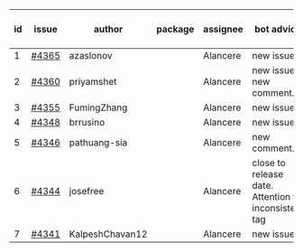 | id | issue | author | package | assignee | bot advice | created date of issue | target release date | date from target |
| ------ | ------ | ------ | ------ | ------ | ------ | ------ | ------ | :-----: |
| 1 | [#4365](https://github.com/Azure/sdk-release-request/issues/4365) | azaslonov |  | Alancere | new issue. | 07-26 | 08-25 |  |
| 2 | [#4360](https://github.com/Azure/sdk-release-request/issues/4360) | priyamshet |  | Alancere | new issue. new comment. | 07-25 | 08-25 |  |
| 3 | [#4355](https://github.com/Azure/sdk-release-request/issues/4355) | FumingZhang |  | Alancere | new issue. | 07-21 | 08-25 |  |
| 4 | [#4348](https://github.com/Azure/sdk-release-request/issues/4348) | brrusino |  | Alancere | new issue. | 07-20 | 08-25 |  |
| 5 | [#4346](https://github.com/Azure/sdk-release-request/issues/4346) | pathuang-sia |  | Alancere | new comment. | 07-19 | 08-25 |  |
| 6 | [#4344](https://github.com/Azure/sdk-release-request/issues/4344) | josefree |  | Alancere | close to release date.  Attention to inconsistent tag | 07-19 | 07-28 | 0 |
| 7 | [#4341](https://github.com/Azure/sdk-release-request/issues/4341) | KalpeshChavan12 |  | Alancere | new issue. | 07-15 | 08-25 |  |
